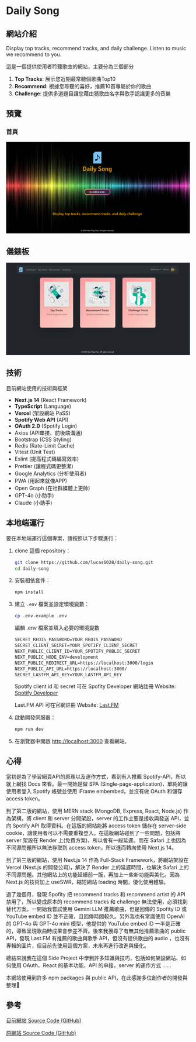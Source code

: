 # Daily Song

## 網站介紹

Display top tracks, recommend tracks, and daily challenge. Listen to music we recommend to you.

這是一個提供使用者聆聽歌曲的網站，主要分為三個部分

1. **Top Tracks**: 展示您近期最常聽個歌曲Top10
2. **Recommend**: 根據您聆聽的喜好，推薦10首專屬於你的歌曲
3. **Challenge**: 提供多道題目讓您藉由猜歌曲名字與歌手認識更多的音樂

## 預覽

### 首頁
![alt text](https://github.com/lucas6028/daily-song/blob/main/public/images/homepage_screenshot.png)

## 儀錶板
![alt text](https://github.com/lucas6028/daily-song/blob/main/public/images/dashboard_screenshot.png)

## 技術

目前網站使用的技術與框架

- **Next.js 14** (React Framework)
- **TypeScript** (Language)
- **Vercel** (架設網站 PaSS)
- **Spotify Web API** (API)
- **OAuth 2.0** (Spotify Login)
- Axios (API串接、前後端溝通)
- Bootstrap (CSS Styling)
- Redis (Rate-Limit Cache)
- Vitest (Unit Test)
- Eslint (提高程式碼編寫效率)
- Prettier (讓程式碼更整潔)
- Google Analytics (分析使用者)
- PWA (用起來就像APP)
- Open Graph (在社群媒體上更帥)
- GPT-4o (小助手)
- Claude (小助手)

## 本地端運行

要在本地端運行這個專案，請按照以下步驟進行：

1. clone 這個 repository：

   ```sh
   git clone https://github.com/lucas6028/daily-song.git
   cd daily-song
   ```

2. 安裝相依套件：

   ```sh
   npm install
   ```

3. 建立 `.env` 檔案並設定環境變數：

   ```sh
   cp .env.example .env
   ```

   編輯 .env 檔案並填入必要的環境變數

   ```
   SECRET_REDIS_PASSWORD=YOUR_REDIS_PASSWORD
   SECRET_CLIENT_SECRET=YOUR_SPOTIFY_CLIENT_SECRET
   NEXT_PUBLIC_CLIENT_ID=YOUR_SPOTIFY_PUBLIC_SECRET
   NEXT_PUBLIC_NODE_ENV=development
   NEXT_PUBLIC_REDIRECT_URL=https://localhost:3000/login
   NEXT_PUBLIC_API_URL=https://localhost:3000/
   SECRET_LASTFM_API_KEY=YOUR_LASTFM_API_KEY
   ```

   Spotify client id 和 secret 可在 Spofity Developer 網站註冊
   Website: [Spotify Developer](https://developer.spotify.com/)

   Last.FM API 可在官網註冊
   Website: [Last.FM](https://www.last.fm/api#getting-started)

4. 啟動開發伺服器：

   ```sh
   npm run dev
   ```

5. 在瀏覽器中開啟 [http://localhost:3000](http://localhost:3000) 查看網站。

## 心得

當初是為了學習網頁API的原理以及運作方式，看到有人推薦 Spotify-API，所以就上網找 Docs 來看。最一開始是做 SPA (Single-page-application)，單純的讓使用者登入 Spotify 帳號並使用 iFrame embembed，並沒有做 OAuth 和儲存 access token。

到了第二版的網站，使用 MERN stack (MongoDB, Express, React, Node.js) 作為架構，將 client 和 server 分開架設，server 的工作主要是接收與發送 API，並向 Spotify API 取得資料。在這版的網站能將 access token 儲存在 server-side cookie，讓使用者可以不需要重複登入。在這版網站碰到了一些問題，包括將 server 架設在 Render 上(免費方案)，所以會有一段延遲。而在 Safari 上也因為不同源問題所以無法存取到 access token，所以進而轉向使用 Next.js 14。

到了第三版的網站，使用 Next.js 14 作為 Full-Stack Framework，將網站架設在 Vercel (Next.js 的開發公司)，解決了 Render 上的延遲時間，也解決 Safari 上的不同源問題。其他網站上的功能延續前一版，再加上一些新功能與美化。因為 Next.js 的技術加上 useSWR，縮短網站 loading 時間，優化使用體驗。

過了幾個月，發現 Spofity 把 recommend tracks 和 recommend artist 的 API 禁用了，所以變成原本的 recommend tracks 和 challenge 無法使用，必須找到替代方案。一開始我嘗試使用 Gemini LLM 推薦歌曲，但是回傳的 Spofity ID 或 YouTube embed ID 並不正確，且回傳時間較久。另外我也有常識使用 OpenAI 的 GPT-4o 與 GPT-4o mini 模型，他提供的 YouTube embed ID 一半是正確的，導致呈現歌曲時成果會參差不齊。後來我搜尋了有無其他推薦歌曲的 public API，發現 Last.FM 有推薦的歌曲與歌手 API，但沒有提供歌曲的 audio ，也沒有專輯的圖片，但目前先使用這個方案，未來再進行改進與優化。

總結來說我在這個 Side Project 中學到許多知識與技巧，包括如何架設網站、如何使用 OAuth、React 的基本功能，API 的串接，server 的運作方式 ......

本網站使用到許多 npm packages 與 public API，在此感謝多位創作者的開發與整理🙏

## 參考

[目前網站 Source Code (GitHub)](https://github.com/lucas6028/daily-song)

[原網站 Source Code (GitHub)](https://github.com/lucas6028/daily-song-express)
